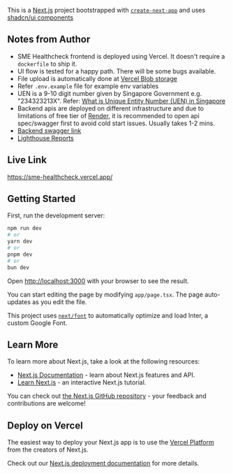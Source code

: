 This is a [Next.js](https://nextjs.org/) project bootstrapped with [`create-next-app`](https://github.com/vercel/next.js/tree/canary/packages/create-next-app) and uses [shadcn/ui components](https://ui.shadcn.com/)

## Notes from Author
- SME Healthcheck frontend is deployed using Vercel. It doesn't require a ```dockerfile``` to ship it.
- UI flow is tested for a happy path. There will be some bugs available.
- File upload is automatically done at [Vercel Blob storage](https://vercel.com/docs/storage/vercel-blob)
- Refer ```.env.example``` file for example env variables
- UEN is a 9-10 digit number given by Singapore Government e.g. "234323213X". Refer: [What is Unique Entity Number (UEN) in Singapore](https://sleek.com/sg/resources/what-is-uen-in-singapore/)
- Backend apis are deployed on different infrastructure and due to limitations of free tier of [Render](https://render.com/), it is recommended to open api spec/swagger first to avoid cold start issues. Usually takes 1-2 mins.
- [Backend swagger link](https://credilinq-backend.onrender.com/api)
- [Lighthouse Reports](https://github.com/realityzero/sme_healthcheck/tree/main/lighthouse_reports)

## Live Link
https://sme-healthcheck.vercel.app/

## Getting Started

First, run the development server:

```bash
npm run dev
# or
yarn dev
# or
pnpm dev
# or
bun dev
```

Open [http://localhost:3000](http://localhost:3000) with your browser to see the result.

You can start editing the page by modifying `app/page.tsx`. The page auto-updates as you edit the file.

This project uses [`next/font`](https://nextjs.org/docs/basic-features/font-optimization) to automatically optimize and load Inter, a custom Google Font.

## Learn More

To learn more about Next.js, take a look at the following resources:

- [Next.js Documentation](https://nextjs.org/docs) - learn about Next.js features and API.
- [Learn Next.js](https://nextjs.org/learn) - an interactive Next.js tutorial.

You can check out [the Next.js GitHub repository](https://github.com/vercel/next.js/) - your feedback and contributions are welcome!

## Deploy on Vercel

The easiest way to deploy your Next.js app is to use the [Vercel Platform](https://vercel.com/new?utm_medium=default-template&filter=next.js&utm_source=create-next-app&utm_campaign=create-next-app-readme) from the creators of Next.js.

Check out our [Next.js deployment documentation](https://nextjs.org/docs/deployment) for more details.
